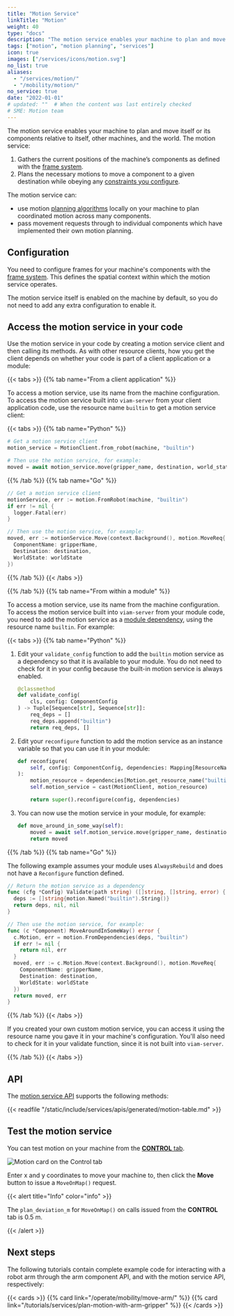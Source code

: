 ```yaml
---
title: "Motion Service"
linkTitle: "Motion"
weight: 40
type: "docs"
description: "The motion service enables your machine to plan and move its components relative to itself, other machines, and the world."
tags: ["motion", "motion planning", "services"]
icon: true
images: ["/services/icons/motion.svg"]
no_list: true
aliases:
  - "/services/motion/"
  - "/mobility/motion/"
no_service: true
date: "2022-01-01"
# updated: ""  # When the content was last entirely checked
# SME: Motion team
---
```


The motion service enables your machine to plan and move itself or its components relative to itself, other machines, and the world.
The motion service:

1. Gathers the current positions of the machine’s components as defined with the [frame system](/operate/reference/services/frame-system/).
2. Plans the necessary motions to move a component to a given destination while obeying any [constraints you configure](constraints/).

The motion service can:

- use motion [planning algorithms](algorithms/) locally on your machine to plan coordinated motion across many components.
- pass movement requests through to individual components which have implemented their own motion planning.

## Configuration

You need to configure frames for your machine's components with the [frame system](/operate/reference/services/frame-system/).
This defines the spatial context within which the motion service operates.

The motion service itself is enabled on the machine by default, so you do not need to add any extra configuration to enable it.

## Access the motion service in your code

Use the motion service in your code by creating a motion service client and then calling its methods.
As with other resource clients, how you get the client depends on whether your code is part of a client application or a module:

{{< tabs >}}
{{% tab name="From a client application" %}}

To access a motion service, use its name from the machine configuration.
To access the motion service built into `viam-server` from your client application code, use the resource name `builtin` to get a motion service client:

{{< tabs >}}
{{% tab name="Python" %}}

```python {class="line-numbers linkable-line-numbers"}
# Get a motion service client
motion_service = MotionClient.from_robot(machine, "builtin")

# Then use the motion service, for example:
moved = await motion_service.move(gripper_name, destination, world_state)
```

{{% /tab %}}
{{% tab name="Go" %}}

```go {class="line-numbers linkable-line-numbers"}
// Get a motion service client
motionService, err := motion.FromRobot(machine, "builtin")
if err != nil {
  logger.Fatal(err)
}

// Then use the motion service, for example:
moved, err := motionService.Move(context.Background(), motion.MoveReq{
  ComponentName: gripperName,
  Destination: destination,
  WorldState: worldState
})
```

{{% /tab %}}
{{< /tabs >}}

{{% /tab %}}
{{% tab name="From within a module" %}}

To access a motion service, use its name from the machine configuration.
To access the motion service built into `viam-server` from your module code, you need to add the motion service as a [module dependency](/operate/modules/advanced/dependencies/), using the resource name `builtin`.
For example:

{{< tabs >}}
{{% tab name="Python" %}}

1. Edit your `validate_config` function to add the `builtin` motion service as a dependency so that it is available to your module.
   You do not need to check for it in your config because the built-in motion service is always enabled.

   ```python {class="line-numbers linkable-line-numbers"}
   @classmethod
   def validate_config(
       cls, config: ComponentConfig
   ) -> Tuple[Sequence[str], Sequence[str]]:
       req_deps = []
       req_deps.append("builtin")
       return req_deps, []
   ```

1. Edit your `reconfigure` function to add the motion service as an instance variable so that you can use it in your module:

   ```python {class="line-numbers linkable-line-numbers"}
   def reconfigure(
       self, config: ComponentConfig, dependencies: Mapping[ResourceName, ResourceBase]
   ):
       motion_resource = dependencies[Motion.get_resource_name("builtin")]
       self.motion_service = cast(MotionClient, motion_resource)

       return super().reconfigure(config, dependencies)
   ```

1. You can now use the motion service in your module, for example:

   ```python {class="line-numbers linkable-line-numbers"}
   def move_around_in_some_way(self):
       moved = await self.motion_service.move(gripper_name, destination, world_state)
       return moved
   ```

{{% /tab %}}
{{% tab name="Go" %}}

The following example assumes your module uses `AlwaysRebuild` and does not have a `Reconfigure` function defined.

```go {class="line-numbers linkable-line-numbers"}
// Return the motion service as a dependency
func (cfg *Config) Validate(path string) ([]string, []string, error) {
  deps := []string{motion.Named("builtin").String()}
  return deps, nil, nil
}

// Then use the motion service, for example:
func (c *Component) MoveAroundInSomeWay() error {
  c.Motion, err = motion.FromDependencies(deps, "builtin")
  if err != nil {
    return nil, err
  }
  moved, err := c.Motion.Move(context.Background(), motion.MoveReq{
    ComponentName: gripperName,
    Destination: destination,
    WorldState: worldState
  })
  return moved, err
}
```

{{% /tab %}}
{{< /tabs >}}

If you created your own custom motion service, you can access it using the resource name you gave it in your machine's configuration.
You'll also need to check for it in your validate function, since it is not built into `viam-server`.

{{% /tab %}}
{{< /tabs >}}

## API

The [motion service API](/dev/reference/apis/services/motion/) supports the following methods:

{{< readfile "/static/include/services/apis/generated/motion-table.md" >}}

## Test the motion service

You can test motion on your machine from the [**CONTROL** tab](/manage/troubleshoot/teleoperate/default-interface/).

![Motion card on the Control tab](/services/motion/motion-rc-card.png)

Enter x and y coordinates to move your machine to, then click the **Move** button to issue a `MoveOnMap()` request.

{{< alert title="Info" color="info" >}}

The `plan_deviation_m` for `MoveOnMap()` on calls issued from the **CONTROL** tab is 0.5 m.

{{< /alert >}}

## Next steps

The following tutorials contain complete example code for interacting with a robot arm through the arm component API, and with the motion service API, respectively:

{{< cards >}}
{{% card link="/operate/mobility/move-arm/" %}}
{{% card link="/tutorials/services/plan-motion-with-arm-gripper" %}}
{{< /cards >}}

